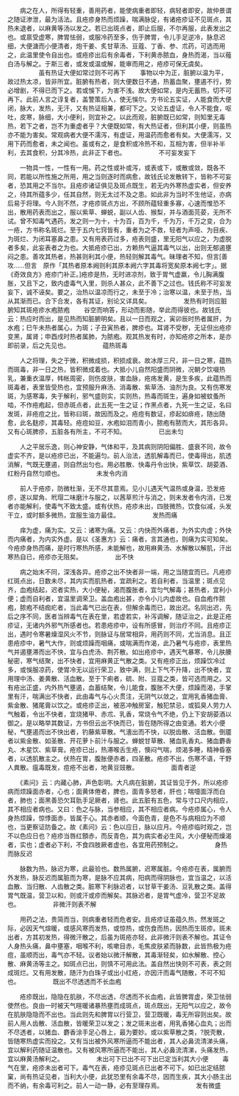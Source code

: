 <!-- { "loadSidebar": true } -->
　　病之在人，所得有轻重，善用药者，能使病重者即轻，病轻者即安，故仲景谓之随证渗泄，最为活法。且疮疹身热而烦躁，喘满脉促，有诸疮疹证不见斑点，其热未退者，以麻黄等汤以发之。若已出斑点者，即止后服，不尔再服，此表发出之也。或禀受虚寒，脾胃怯弱，或服冷药至多，伤于脾胃，令儿手足逆冷，脉息迟细，大便溏而小便清者，炮干姜、炙甘草汤、豆蔻、丁香、参、朮药，可选而用之，此温里使令自出也。或疮疹出后有余毒者，下利黄赤脓血，身热而渴，当以薤白汤与解之。于斯三者，或发或温或解，能审而用之，疮疹可保无虞矣。
　　　　　虽有热证大便如常过则不可再下
　　事物以中为正，脏腑以温为平，故过热太凉，皆非所宜。脏腑有热者，则大便数日不通，热蓄血聚，壅遏不行，势必增剧，不得已而下之。若或悞下，为害不浅。故大便如常，是内无蓄热，切不可再下。此前人言之谆复者，盖警策后人，使无悞尔。方书论五实证，人能食而大便闭，脉大，发热，无汗，又有热证相兼，都可下之。又论五虚证，令人不能食，呕吐，皮寒，脉细，大小便利，则宜补之。以此而观，脏腑既已如常，则知里无毒热，若下之者，岂不为重虚者乎？大便既如常，有大热证者，但利其小便，则虽热亦不能为害矣。常观病者大便不濡泻，有虚证，用温药而愈者有矣。大便濡泻，又用下药而愈者，未之闻也。虽或有之，是食积或冷热不和，互相为害，但半补半利，去其食积，分其冷热，此非正下者也。
　　　　　不可妄发妄下

　　一物具一性，一性有一用。药之性或补或泻，或表或下，或散或敛，既各不同，若能以所性施之所用，用之当则逐时而病愈，故钱氏论发散转下，皆称不可妄者，恐其用之不当尔。且疮疹诸证俱见及斑点既生，若无内外寒热虚实者，但安养之，待其所蕴多少，任其自然，则无太过不及之患。如此非为当时不生他证，亦病后易于将理。今人则不然，才疮疹斑点方出，不顾所蕴轻重多寡，心速而惟恐不出，散用药表而出之，服以紫草、蝉蜕，副以人齿、猴梨，并与酒面芫荽，无所不试。曾不知毒气遇药，发之则一为十，十为百，百为千，千为万，千万之变，合为一疮，方书称名斑烂。至于五内七窍皆有，重者为之不救，轻者为声哑、为目疾、为斑烂、为闭耳塞鼻之患。又有用表药过多，疮表则盛，里无阳气以应之，为虚脱者多矣，此妄表者之为也。大抵疮疹已出，方赖热气逼其毒气以出，出则无郁遏壅闷之患。善攻其热者，热甚则利其小便，热轻则解其毒气。昧理者不知，但言[善攻……但言　原作「其热者原本阙则利其原本阙六字其毒将宽矣原本阙七字」。据《奇效良方》疮疹门补正。]疮疹是热，无时进凉剂，致于胃气虚羸，令儿胸满腹胀，又且下之，致内虚毒气入里，则杀人甚众，此不善下之过也。钱氏称不可妄发妄下，诚不诬矣。要之，治热以温凉而行之，未至于冷；治寒以温，未至于热，当从其渐而已。合下合发，各有其证，别论又详具矣。
　　　　　发热有时则应脏腑知其斑疮疹水疱脓疱
　　谷空而响答，形动而影随，举此而得彼也。故钱氏云：热应时而出，是见热而知脏腑明矣。且以一日而观之，寅卯辰时热者属肝，为水疱；巳午未热者属心，为斑；子丑寅热者，脾疹也。耳肾不受秽，无证但出疮疹变黑，属肾；申酉戌时热者属肺，为脓疱。观其热发有时，亦知疮疹之所本，是亦即前录，后之先见也。
　　　　　蕴热斑毒

　　人之将理，失之于微，积微成损，积损成衰。故冰厚三尺，非一日之寒，蕴热而斑毒，非一日之热，皆积微成着也。大抵小儿自然阳盛而阴微，况朝夕饮啜热乳，兼重衣温厚，帏帐周密，则伤皮肤，害血脉，疮疡发黄，是生多疾，此蕴热而斑毒者，表里皆受热也，宜预服升麻汤、消毒散、紫草汤、油剂为良。又有伤寒发斑，为感寒毒，失于解利，邪气盛则实，实则热，热毒而斑生，遍身如被蚊蚤所啮，不作疮疱起，但赤斑点者，此五死一生之证；作黑点者，九死一生之证，名曰发斑，非疮痘之比，皆称曰斑，故因而及之。疮痘有数证，疹起如痱疮，随出随愈，此名麸疹，其毒轻。疮痘如豆，水疱如泪而青小，脓疱有脓而大，其形各异。又有心斑脾疹，五脏各有所主，不可不知。
　　　　　已出未匀

　　人之平居乐逸，则心神安静，气体和平，及其病则阴阳偏胜、盛衰不同，故令虚实不齐，是以疮疹已出，不能遍匀。前人治法，透肌解毒而已，使毒得出，肌透消解，气既无壅遏，则自然出匀也。用必胜散、快毒丹令出快，紫草饮、胡荽酒、红粉丹自然匀顺也。
　　　　　未发令内消

　　前人于疮疹，防微杜渐，无不尽其意焉。见小儿遇天气温热或身温，恐发疮疹，遂以犀角、玳瑁二味磨汁与服之，以茜草煎汁与消之，则未发者令内消，已发者亦能解利，使毒气不致太盛。或有伏热，疮疹未出，四肢微热，饮食似减，头发干立，或时额多微热，宜服生油方最佳。
　　　　　发热而痛

　　痒为虚，痛为实。又云：诸寒为痛。又云：内快而外痛者，为外实内虚；外快而内痛者，为内实外虚。是以《圣惠方》云：痛者，言其通也，则痛为实可知矣。今疮疹身热而痛，是时行寒热所感，未能解也，故用麻黄汤、水解散以解肌，汗出寒热自已，疮疹亦无阻矣。
　　　　　出不快

　　病之始末不同，深浅各异。疮疹之出不快者非一端，用之当随宜而已。凡疮疹红斑点出，日数未尽，其内实而肌热者，宜疏利之。若自利者，当温里；斑点见齐，血疱结起，迟者实热，大小便秘，渴而腹胀者，宜匀气解毒；甚热者，宜利小便；虚而自利者，宜温里调荣卫。盖血疱出甚，亦令小儿内虚故也。自血疱作脓疱，脓疱不结痂疕者，当此毒气已出在表，但解余毒而已，故出迟。名同出迟，先后之序不同，医者当辨毒气在表在里，若虚若实，补泻调解，随证治之，此是正疮疹证，无诸内外邪气所感者也。若患疮疹中，设有所感冒，则治疗不同。且疮疹正出，遇时令寒暑燥湿风火不节，则脉证与居常相异，用药则不同，尤当消息。且正患疮疹中，暑气大作，则或烦躁而咽痛，或喘满而作渴，此乃暑气与疮疹，表里热气并遏壅滞而出不快，宜与白虎汤、荆芥散。如出疮疹中，遇天气暴寒，令儿肤腠秘密，寒气结聚，出不快者，宜用麻黄正气散之类。又有疮疹正出，烦躁饮冷过多，或悞服凉药，使胃冷无以运行荣卫，致中满，则上下气不升降，出不快者，宜用理中汤、姜黄散、活血散。至于下痢者，硫、附、豆蔻之类，皆可选而用之。又有疮出正盛，内外热气壅遏，血蓄结聚，令儿能食，腹胀不大便，烦躁而渴，手掌里有汗，喘满出不快者，此由毒气与心火贯注，无阴气以敛之，宜用乳香猪血膏、紫金散、猪尾膏以饮之。或疮疹正出，被恶冲触房室，触犯禁忌，或狐臭人劳力人气触着，令出不快者，宜烧猪甲、赤朮、乳香，常烧令气不绝，仍上下安胡荽酒以御之。是以略举其数证，方书但云出不快而已，皆在随所得之由变通。若大小便秘，气壅遏而出不快出者，钓藤紫草散。气濇出而不快，以脱齿散、活血散。倒靥者以紫金散、如圣散、开花萝卜前汁与服之。蝉蜕甘草散、猪血乳香丸、猪血麝香丸、木星饮、紫草膏。疮疹已出，热滞喉舌生疮，懊闷气喘，烦渴多睡，精神昏塞者，以透肌散主之。伏热在胃，腹胀便赤者，四圣散。疮疹不出，伤寒不语，干野人粪散。瘟毒既发，痘疮不出者，地黄豆豉散。
　　　　　面青者逆

　　《素问》云：内藏心肺，声色彰明。大凡病在脏腑，其证皆见于外，所以疮疹病而烦躁面赤者，心也；面黄体倦者，脾也，面青多怒者，肝也；喘嚏面浮而白者，肺也；面黑善恐欠耳骩手足厥者，肾也。此五脏有五色，常与寸口尺内相应，其不相应者病也。又曰：色之与脉，当参相应，其不相应者病。今疮疹属心，令人身热烦躁，惊悸面赤，皆属于心。其赤者顺，今面色青，是色不与病相应为不顺也，当更察证防备之。故《素问》云：色以应日，脉以应月。今疮疹临时观之，岂不以色应日也？疮疹当唇红顖赤，而反青色，其为病实者必生风，大小便秘而燥渴者，实也；虚者必下利，不食四肢厥者虚也，各宜用药预制之。
　　　　　身热而脉反迟

　　脉数为热，脉迟为寒，此最验也。数热属腑，迟寒属脏。今疮疹在表，属腑而外发热，脉反迟而属脏而为寒，是脉不应其病，阳病而得阴脉也，宜当温之，以活血散、当归散、人齿散之类。脏寒下利脉迟者，以甘草干姜汤、豆乳散之类。盖得胃气既温，营卫以和，则或汗或疹而解矣。其脉迟者，是胃气虚冷，营卫不足故也。
　　　　　非微汗则表不解

　　用药之法，贵简而当，则病重者轻而危者安。且疮疹证虽蕴久热，然发斑之际，必因天气煊暖，或感风寒而发热，或惊热，或伤食而热，因热而生斑疹。斑未出者，方其初发热，得微汗散之，后虽为斑疮亦轻，此非微汗则表不解也。其证令人身热头痛，鼻中壅塞，咽喉不利，咳嗽目赤，毛焦皮肤紧而脉数，此皆热极为疮痘，虽顺而出，毒气亦不轻。议者始以微汗解散，其毒渐轻矣，如水解散、控心散、麻黄汤等主之。如斑点已出，则慎不可用此法。盖自然出快则不可表，表之则成斑烂。又有用发散，随汗为白珠子或出小红疮，亦因汗而毒气随散，不可不知也。
　　　　　既出不尽透透而不长血疱

　　疮疹既出，隐隐在肌肤，不尽出透，尽透而不长血疱，此皆脾胃虚，荣卫怯弱使然也。良由一时被天气暄暖诸暴热壅而成斑点，斑点既出，无阳气以应之，故令在肌肤隐隐而不出也。当此则先和脾胃以行营卫，营卫既暖，毒无所容则出矣。故前人用人齿散、活血散，皆暖荣卫以发之；发之斑未出者，用乳香猪心血丸；出而不尽透者，以猪血、麝香涂手足心唇上，最为要妙。或以紫草散之类，?脱壳散，皆随寒热虚实而投之。又有当出被外风寒所逼而不能出者，其人必鼻流清涕头痛，宜以解利药随证温散也。又有被风寒所逼而不能出，其人必鼻流清涕，头痛发热，宜以麻黄汤解利之。
　　　　　未出可下已出不可下出已定当利其大小便
　　毒气在里，疮疹未出者可下。毒气在表，疮疹见斑点已出者不可下。如已出定结脓窠，尚有热证见者，当利大小便，此犹恐里有余毒不尽，因而生疾，其大小肠主出而不纳，有余毒可利之。前人一动一静，必有至理存焉。
　　　　　发有微盛

